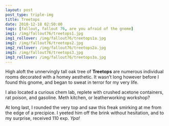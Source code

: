 ```yaml
---
layout: post
post_type: triple-img
title: Treetops
date: 2018-12-18 02:50:00
tags: [fallout, fallout 76, are you afraid of the gnome]
img1: /img/fallout76/treetops1.jpg
img1_rollover: /img/fallout76/treetops1a.jpg
img2: /img/fallout76/treetops2.jpg
img2_rollover: /img/fallout76/treetops2a.jpg
img3: /img/fallout76/treetops3.jpg
img3_rollover: /img/fallout76/treetops3a.jpg
---
```

High aloft the unnervingly tall oak tree of **Treetops** are numerous individual rooms decorated with a homey aesthetic. It wasn’t long however before I found this gnome, and began to sweat in terror for my very life.

I also located a curious chem lab, replete with crushed acetone containers, rat poison, and gasoline. Meth kitchen, or leatherworking workshop?

At long last, I rounded the very top and saw this freak smirking at me from the edge of a precipice. I yeeted him off the brink without hesitation, and to my surprise, received 110 exp. *Ypa!*
